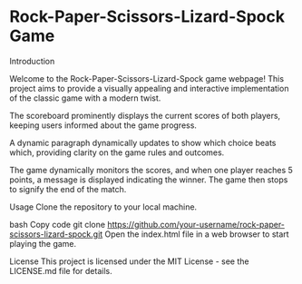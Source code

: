 # Rock-Paper-Scissors-Lizard-Spock Game
Introduction

Welcome to the Rock-Paper-Scissors-Lizard-Spock game webpage! This project aims to provide a visually appealing and interactive implementation of the classic game with a modern twist.

The scoreboard prominently displays the current scores of both players, keeping users informed about the game progress.

A dynamic paragraph dynamically updates to show which choice beats which, providing clarity on the game rules and outcomes.

The game dynamically monitors the scores, and when one player reaches 5 points, a message is displayed indicating the winner. The game then stops to signify the end of the match.


Usage
Clone the repository to your local machine.

bash
Copy code
git clone https://github.com/your-username/rock-paper-scissors-lizard-spock.git
Open the index.html file in a web browser to start playing the game.

License
This project is licensed under the MIT License - see the LICENSE.md file for details.





